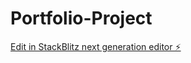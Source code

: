 # Portfolio-Project

[Edit in StackBlitz next generation editor ⚡️](https://stackblitz.com/~/github.com/haru-chan47/Portfolio-Project)